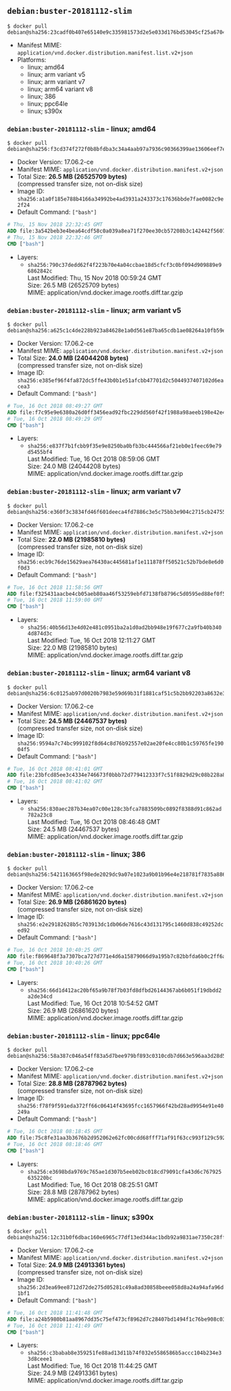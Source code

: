 ## `debian:buster-20181112-slim`

```console
$ docker pull debian@sha256:23cadf0b407e65140e9c335981573d2e5e033d176bd53045cf25a6704f10b92b
```

-	Manifest MIME: `application/vnd.docker.distribution.manifest.list.v2+json`
-	Platforms:
	-	linux; amd64
	-	linux; arm variant v5
	-	linux; arm variant v7
	-	linux; arm64 variant v8
	-	linux; 386
	-	linux; ppc64le
	-	linux; s390x

### `debian:buster-20181112-slim` - linux; amd64

```console
$ docker pull debian@sha256:f3cd374f272f0b8bfdba3c34a4aab97a7936c90366399ae13606eef7e105e3f6
```

-	Docker Version: 17.06.2-ce
-	Manifest MIME: `application/vnd.docker.distribution.manifest.v2+json`
-	Total Size: **26.5 MB (26525709 bytes)**  
	(compressed transfer size, not on-disk size)
-	Image ID: `sha256:a1a0f185e788b4166a34992be4ad3931a243373c17636bbde7fae0082c9e2f24`
-	Default Command: `["bash"]`

```dockerfile
# Thu, 15 Nov 2018 22:32:45 GMT
ADD file:3a542beb3e4bea64cdf58c0a039a8ea71f270ee30cb57208b3c142442f56074f in / 
# Thu, 15 Nov 2018 22:32:46 GMT
CMD ["bash"]
```

-	Layers:
	-	`sha256:790c37dedd62f4f223b70e4a04ccbae18d5cfcf3c0bf094d909889e96862842c`  
		Last Modified: Thu, 15 Nov 2018 00:59:24 GMT  
		Size: 26.5 MB (26525709 bytes)  
		MIME: application/vnd.docker.image.rootfs.diff.tar.gzip

### `debian:buster-20181112-slim` - linux; arm variant v5

```console
$ docker pull debian@sha256:a625c1c4de228b923a84628e1a0d561e87ba65cdb1ae08264a10fb59e7fced28
```

-	Docker Version: 17.06.2-ce
-	Manifest MIME: `application/vnd.docker.distribution.manifest.v2+json`
-	Total Size: **24.0 MB (24044208 bytes)**  
	(compressed transfer size, not on-disk size)
-	Image ID: `sha256:e385ef96f4fa872dc5ffe43b0b1e51afcbb47701d2c5044937407102d6eacea3`
-	Default Command: `["bash"]`

```dockerfile
# Tue, 16 Oct 2018 08:49:27 GMT
ADD file:f7c95e9e6380a26d0ff3456ead92fbc229dd560f42f1988a98aeeb198e42e4a0 in / 
# Tue, 16 Oct 2018 08:49:29 GMT
CMD ["bash"]
```

-	Layers:
	-	`sha256:e837f7b1fcbb9f35e9e8250ba0bfb3bc444566af21eb0e1feec69e79d5455bf4`  
		Last Modified: Tue, 16 Oct 2018 08:59:06 GMT  
		Size: 24.0 MB (24044208 bytes)  
		MIME: application/vnd.docker.image.rootfs.diff.tar.gzip

### `debian:buster-20181112-slim` - linux; arm variant v7

```console
$ docker pull debian@sha256:e360f3c3834fd46f601deeca4fd7886c3e5c75bb3e904c2715cb2475501ce574
```

-	Docker Version: 17.06.2-ce
-	Manifest MIME: `application/vnd.docker.distribution.manifest.v2+json`
-	Total Size: **22.0 MB (21985810 bytes)**  
	(compressed transfer size, not on-disk size)
-	Image ID: `sha256:ecb9c76de15629aea76430ac445681af1e111878ff50521c52b7bde8e6d0f0d3`
-	Default Command: `["bash"]`

```dockerfile
# Tue, 16 Oct 2018 11:58:56 GMT
ADD file:f325431aacbe4cb05aeb80aa46f53259ebfd7138fb8796c5d0595ed88ef0f544 in / 
# Tue, 16 Oct 2018 11:59:00 GMT
CMD ["bash"]
```

-	Layers:
	-	`sha256:40b56d13e4d02e481c0951ba2a1d0ad2bb948e19f677c2a9fb40b3404d874d3c`  
		Last Modified: Tue, 16 Oct 2018 12:11:27 GMT  
		Size: 22.0 MB (21985810 bytes)  
		MIME: application/vnd.docker.image.rootfs.diff.tar.gzip

### `debian:buster-20181112-slim` - linux; arm64 variant v8

```console
$ docker pull debian@sha256:6c0125ab97d0020b7983e59d69b31f1881caf51c5b2bb92203a8632e3ba404ef
```

-	Docker Version: 17.06.2-ce
-	Manifest MIME: `application/vnd.docker.distribution.manifest.v2+json`
-	Total Size: **24.5 MB (24467537 bytes)**  
	(compressed transfer size, not on-disk size)
-	Image ID: `sha256:9594a7c74bc999102f8d64c8d76b92557e02ae20fe4cc80b1c59765fe19004f5`
-	Default Command: `["bash"]`

```dockerfile
# Tue, 16 Oct 2018 08:41:01 GMT
ADD file:23bfcd85ee3c4334e746673f0bbb72d779412333f7c51f8829d29c08b228a804 in / 
# Tue, 16 Oct 2018 08:41:02 GMT
CMD ["bash"]
```

-	Layers:
	-	`sha256:830aec287b34ea07c00e128c3bfca7883509bc0892f8388d91c862ad782a23c8`  
		Last Modified: Tue, 16 Oct 2018 08:46:48 GMT  
		Size: 24.5 MB (24467537 bytes)  
		MIME: application/vnd.docker.image.rootfs.diff.tar.gzip

### `debian:buster-20181112-slim` - linux; 386

```console
$ docker pull debian@sha256:5421163665f98ede2029dc9a07e1023a9b01b96e4e218781f7835a8869bee37c
```

-	Docker Version: 17.06.2-ce
-	Manifest MIME: `application/vnd.docker.distribution.manifest.v2+json`
-	Total Size: **26.9 MB (26861620 bytes)**  
	(compressed transfer size, not on-disk size)
-	Image ID: `sha256:e2e29182628b5c703913dc1db06de7616c43d131795c1460d838c49252dced92`
-	Default Command: `["bash"]`

```dockerfile
# Tue, 16 Oct 2018 10:40:25 GMT
ADD file:f869648f3a7307bca727d771e4d6a15879066d9a195b7c82bbfda6b0c2ff6a08 in / 
# Tue, 16 Oct 2018 10:40:26 GMT
CMD ["bash"]
```

-	Layers:
	-	`sha256:66d1d412ac20bf65a9b78f7b03fd8dfbd26144367ab6b051f19dbdd2a2de34cd`  
		Last Modified: Tue, 16 Oct 2018 10:54:52 GMT  
		Size: 26.9 MB (26861620 bytes)  
		MIME: application/vnd.docker.image.rootfs.diff.tar.gzip

### `debian:buster-20181112-slim` - linux; ppc64le

```console
$ docker pull debian@sha256:58a387c046a54ff83a5d7bee979bf893c0310cdb7d663e596aa3d28d56e7b9b9
```

-	Docker Version: 17.06.2-ce
-	Manifest MIME: `application/vnd.docker.distribution.manifest.v2+json`
-	Total Size: **28.8 MB (28787962 bytes)**  
	(compressed transfer size, not on-disk size)
-	Image ID: `sha256:f78f9f591eda372ff66c06414f43695fcc1657966f42bd28ad9954e91e40249a`
-	Default Command: `["bash"]`

```dockerfile
# Tue, 16 Oct 2018 08:18:45 GMT
ADD file:75c8fe31aa3b3676b2d952062e62fc00cdd68fff71af91f63cc993f129c59220 in / 
# Tue, 16 Oct 2018 08:18:46 GMT
CMD ["bash"]
```

-	Layers:
	-	`sha256:e3698bda9769c765ae1d307b5eeb02bc018cd79091cfa43d6c767925635220bc`  
		Last Modified: Tue, 16 Oct 2018 08:25:51 GMT  
		Size: 28.8 MB (28787962 bytes)  
		MIME: application/vnd.docker.image.rootfs.diff.tar.gzip

### `debian:buster-20181112-slim` - linux; s390x

```console
$ docker pull debian@sha256:12c31b0f6dbac160e6965c77df13ed344ac1bdb92a9831ae7350c28ffeb95f93
```

-	Docker Version: 17.06.2-ce
-	Manifest MIME: `application/vnd.docker.distribution.manifest.v2+json`
-	Total Size: **24.9 MB (24913361 bytes)**  
	(compressed transfer size, not on-disk size)
-	Image ID: `sha256:2d3ea69ee8712d72de275d05281c49a8ad30858beee058d8a24a94afa96d1bf1`
-	Default Command: `["bash"]`

```dockerfile
# Tue, 16 Oct 2018 11:41:48 GMT
ADD file:a24b5980b81aa8967dd35c75ef473cf8962d7c28407bd1494f1c76be908c036a in / 
# Tue, 16 Oct 2018 11:41:49 GMT
CMD ["bash"]
```

-	Layers:
	-	`sha256:c3babab8e359251fe88ad13d11b74f032e5586586b5accc104b234e33d8ceee1`  
		Last Modified: Tue, 16 Oct 2018 11:44:25 GMT  
		Size: 24.9 MB (24913361 bytes)  
		MIME: application/vnd.docker.image.rootfs.diff.tar.gzip

